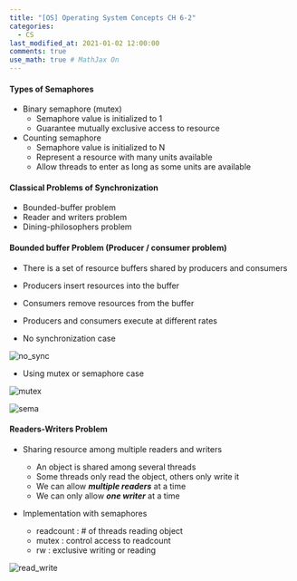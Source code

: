 ```yaml
---
title: "[OS] Operating System Concepts CH 6-2"
categories: 
  - CS
last_modified_at: 2021-01-02 12:00:00
comments: true
use_math: true # MathJax On
---
```


#### Types of Semaphores
- Binary semaphore (mutex)
  - Semaphore value is initialized to 1
  - Guarantee mutually exclusive access to resource
- Counting semaphore
  - Semaphore value is initialized to N
  - Represent a resource with many units available
  - Allow threads to enter as long as some units are available

#### Classical Problems of Synchronization
- Bounded-buffer problem
- Reader and writers problem
- Dining-philosophers problem

#### Bounded buffer Problem (Producer /  consumer problem)
-  There is a set of resource buffers shared by producers and consumers
-  Producers insert resources into the buffer
-  Consumers remove resources from the buffer
-  Producers and consumers execute at different rates

- No synchronization case

![no_sync](https://user-images.githubusercontent.com/62474292/112136466-53503f00-8c12-11eb-9e83-912ce35a35b9.JPG)

- Using mutex or semaphore case

![mutex](https://user-images.githubusercontent.com/62474292/112136573-7bd83900-8c12-11eb-84fd-76ab9eda36ca.JPG)

![sema](https://user-images.githubusercontent.com/62474292/112136472-53e8d580-8c12-11eb-9ccd-991b0927d485.JPG)

#### Readers-Writers Problem

- Sharing resource among multiple readers and writers
  - An object is shared among several threads
  - Some threads only read the object, others only write it
  - We can allow ***multiple readers*** at a time
  - We can only allow ***one writer*** at a time
 
- Implementation with semaphores
  - readcount : # of threads reading object
  - mutex : control access to readcount
  - rw : exclusive writing or reading

![read_write](https://user-images.githubusercontent.com/62474292/112137412-8d6e1080-8c13-11eb-8513-a0601d05bdcc.JPG)
